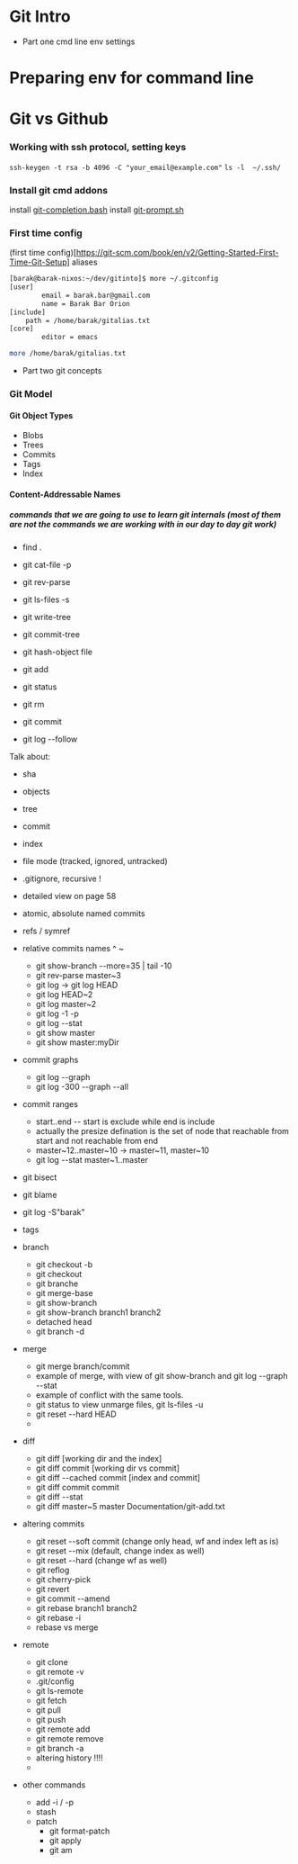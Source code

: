Git Intro
==========

- Part one cmd line env settings
# Preparing env for command line

# Git vs Github

### Working with ssh protocol, setting keys

`ssh-keygen -t rsa -b 4096 -C "your_email@example.com"`
`ls -l  ~/.ssh/`

### Install git cmd addons

install [git-completion.bash](https://github.com/git/git/blob/master/contrib/completion/git-completion.bash)
install [git-prompt.sh](https://github.com/git/git/blob/master/contrib/completion/git-prompt.sh)

### First time config
(first time config)[https://git-scm.com/book/en/v2/Getting-Started-First-Time-Git-Setup]
aliases 

```Bash
[barak@barak-nixos:~/dev/gitinto]$ more ~/.gitconfig 
[user]
        email = barak.bar@gmail.com
        name = Barak Bar Orion
[include]
    path = /home/barak/gitalias.txt
[core]
        editor = emacs

more /home/barak/gitalias.txt
```

- Part two git concepts



### Git Model

#### Git Object Types

- Blobs
- Trees
- Commits
- Tags
- Index

#### Content-Addressable Names

##### commands that we are going to use to learn git internals (most of them  are not the commands we are working with in our day to day git work)

* find .
* git cat-file -p 
* git rev-parse
* git ls-files -s
* git write-tree
* git commit-tree
* git hash-object file


* git add 
* git status
* git rm
* git commit
* git log --follow

Talk about:
- sha
- objects
- tree
- commit
- index
- file mode (tracked, ignored, untracked)
- .gitignore, recursive !
- detailed view on page 58
- atomic, absolute named commits

- refs / symref
- relative commits names ^ ~
   - git show-branch --more=35 | tail -10
   - git rev-parse master~3      
   - git log -> git log HEAD
   - git log HEAD~2
   - git log master~2
   - git log -1 -p
   - git log --stat   
   - git show master
   - git show master:myDir
- commit graphs   
  - git log --graph
  - git log -300 --graph --all
- commit ranges
  - start..end  -- start is exclude while end is include
  - actually the presize defination is the set of node that reachable from start and not reachable from end
  - master~12..master~10 -> master~11, master~10
  - git log --stat master~1..master
- git bisect 
- git blame
- git log -S"barak"
- tags
- branch
  - git checkout -b
  - git checkout
  - git branche
  - git merge-base
  - git show-branch
  - git show-branch branch1 branch2
  - detached head
  - git branch -d   
- merge
  - git merge branch/commit
  - example of merge, with view of git show-branch and git log --graph --stat
  - example of conflict with the same tools.
  - git status to view unmarge files, git ls-files -u
  - git reset --hard HEAD
  - 
- diff
   - git diff [working dir and the index]
   - git diff commit [working dir vs commit]
   - git diff --cached commit [index and commit]
   - git diff commit commit
   - git diff --stat
   - git diff master~5 master Documentation/git-add.txt
  
- altering commits
  - git reset --soft commit (change only head, wf and index left as is)
  - git reset --mix (default, change index as well)
  - git reset --hard (change wf as well)
  - git reflog
  - git cherry-pick 
  - git revert
  - git commit --amend
  - git rebase branch1 branch2
  - git rebase -i 
  - rebase vs merge
  
- remote
  - git clone
  - git remote -v
  - .git/config
  - git ls-remote
  - git fetch
  - git pull
  - git push
  - git remote add
  - git remote remove
  - git branch -a
  - altering history !!!!
  - 
- other commands 
  - add -i / -p
  - stash
  - patch
    - git format-patch
	- git apply
	- git am



